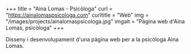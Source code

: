 +++
title = "Aina Lomas - Psicòloga"
curl = "https://ainalomaspsicologa.com"
curltitle = "Web"
img = "/images/projects/ainalomaspsicologa.jpg"
imgalt = "Pàgina web d'Aina Lomas, psicòloga"
+++

Disseny i desenvolupament d'una pàgina web per a la psicòloga Aina Lomas.